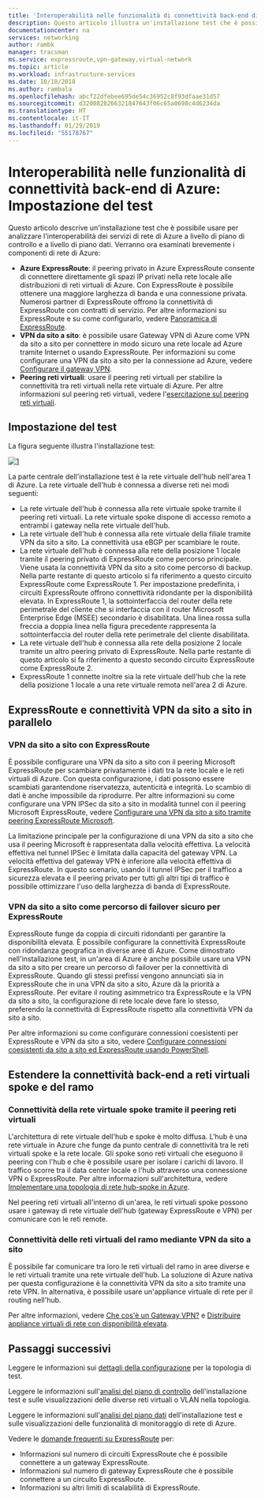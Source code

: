 ```yaml
---
title: 'Interoperabilità nelle funzionalità di connettività back-end di Azure: Installazione test | Microsoft Docs'
description: Questo articolo illustra un'installazione test che è possibile usare per analizzare l'interoperabilità tra ExpressRoute, una VPN da sito a sito e il peering reti virtuali in Azure.
documentationcenter: na
services: networking
author: rambk
manager: tracsman
ms.service: expressroute,vpn-gateway,virtual-network
ms.topic: article
ms.workload: infrastructure-services
ms.date: 10/18/2018
ms.author: rambala
ms.openlocfilehash: abcf22dfebee695de54c36952c8f93dfaae31d57
ms.sourcegitcommit: d3200828266321847643f06c65a0698c4d6234da
ms.translationtype: HT
ms.contentlocale: it-IT
ms.lasthandoff: 01/29/2019
ms.locfileid: "55178767"
---
```

# <a name="interoperability-in-azure-back-end-connectivity-features-test-setup"></a>Interoperabilità nelle funzionalità di connettività back-end di Azure: Impostazione del test

Questo articolo descrive un'installazione test che è possibile usare per analizzare l'interoperabilità dei servizi di rete di Azure a livello di piano di controllo e a livello di piano dati. Verranno ora esaminati brevemente i componenti di rete di Azure:

-   **Azure ExpressRoute**: il peering privato in Azure ExpressRoute consente di connettere direttamente gli spazi IP privati nella rete locale alle distribuzioni di reti virtuali di Azure. Con ExpressRoute è possibile ottenere una maggiore larghezza di banda e una connessione privata. Numerosi partner di ExpressRoute offrono la connettività di ExpressRoute con contratti di servizio. Per altre informazioni su ExpressRoute e su come configurarlo, vedere [Panoramica di ExpressRoute][ExpressRoute].
-   **VPN da sito a sito**: è possibile usare Gateway VPN di Azure come VPN da sito a sito per connettere in modo sicuro una rete locale ad Azure tramite Internet o usando ExpressRoute. Per informazioni su come configurare una VPN da sito a sito per la connessione ad Azure, vedere [Configurare il gateway VPN][VPN].
-   **Peering reti virtuali**: usare il peering reti virtuali per stabilire la connettività tra reti virtuali nella rete virtuale di Azure. Per altre informazioni sul peering reti virtuali, vedere l'[esercitazione sul peering reti virtuali][VNet].

## <a name="test-setup"></a>Impostazione del test

La figura seguente illustra l'installazione test:

[![1]][1]

La parte centrale dell'installazione test è la rete virtuale dell'hub nell'area 1 di Azure. La rete virtuale dell'hub è connessa a diverse reti nei modi seguenti:

-   La rete virtuale dell'hub è connessa alla rete virtuale spoke tramite il peering reti virtuali. La rete virtuale spoke dispone di accesso remoto a entrambi i gateway nella rete virtuale dell'hub.
-   La rete virtuale dell'hub è connessa alla rete virtuale della filiale tramite VPN da sito a sito. La connettività usa eBGP per scambiare le route.
-   La rete virtuale dell'hub è connessa alla rete della posizione 1 locale tramite il peering privato di ExpressRoute come percorso principale. Viene usata la connettività VPN da sito a sito come percorso di backup. Nella parte restante di questo articolo si fa riferimento a questo circuito ExpressRoute come ExpressRoute 1. Per impostazione predefinita, i circuiti ExpressRoute offrono connettività ridondante per la disponibilità elevata. In ExpressRoute 1, la sottointerfaccia del router della rete perimetrale del cliente che si interfaccia con il router Microsoft Enterprise Edge (MSEE) secondario è disabilitata. Una linea rossa sulla freccia a doppia linea nella figura precedente rappresenta la sottointerfaccia del router della rete perimetrale del cliente disabilitata.
-   La rete virtuale dell'hub è connessa alla rete della posizione 2 locale tramite un altro peering privato di ExpressRoute. Nella parte restante di questo articolo si fa riferimento a questo secondo circuito ExpressRoute come ExpressRoute 2.
-   ExpressRoute 1 connette inoltre sia la rete virtuale dell'hub che la rete della posizione 1 locale a una rete virtuale remota nell'area 2 di Azure.

## <a name="expressroute-and-site-to-site-vpn-connectivity-in-tandem"></a>ExpressRoute e connettività VPN da sito a sito in parallelo

###  <a name="site-to-site-vpn-over-expressroute"></a>VPN da sito a sito con ExpressRoute

È possibile configurare una VPN da sito a sito con il peering Microsoft ExpressRoute per scambiare privatamente i dati tra la rete locale e le reti virtuali di Azure. Con questa configurazione, i dati possono essere scambiati garantendone riservatezza, autenticità e integrità. Lo scambio di dati è anche impossibile da riprodurre. Per altre informazioni su come configurare una VPN IPSec da sito a sito in modalità tunnel con il peering Microsoft ExpressRoute, vedere [Configurare una VPN da sito a sito tramite peering ExpressRoute Microsoft][S2S-Over-ExR]. 

La limitazione principale per la configurazione di una VPN da sito a sito che usa il peering Microsoft è rappresentata dalla velocità effettiva. La velocità effettiva nel tunnel IPSec è limitata dalla capacità del gateway VPN. La velocità effettiva del gateway VPN è inferiore alla velocità effettiva di ExpressRoute. In questo scenario, usando il tunnel IPSec per il traffico a sicurezza elevata e il peering privato per tutti gli altri tipi di traffico è possibile ottimizzare l'uso della larghezza di banda di ExpressRoute.

### <a name="site-to-site-vpn-as-a-secure-failover-path-for-expressroute"></a>VPN da sito a sito come percorso di failover sicuro per ExpressRoute

ExpressRoute funge da coppia di circuiti ridondanti per garantire la disponibilità elevata. È possibile configurare la connettività ExpressRoute con ridondanza geografica in diverse aree di Azure. Come dimostrato nell'installazione test, in un'area di Azure è anche possibile usare una VPN da sito a sito per creare un percorso di failover per la connettività di ExpressRoute. Quando gli stessi prefissi vengono annunciati sia in ExpressRoute che in una VPN da sito a sito, Azure dà la priorità a ExpressRoute. Per evitare il routing asimmetrico tra ExpressRoute e la VPN da sito a sito, la configurazione di rete locale deve fare lo stesso, preferendo la connettività di ExpressRoute rispetto alla connettività VPN da sito a sito.

Per altre informazioni su come configurare connessioni coesistenti per ExpressRoute e VPN da sito a sito, vedere [Configurare connessioni coesistenti da sito a sito ed ExpressRoute usando PowerShell][ExR-S2S-CoEx].

## <a name="extend-back-end-connectivity-to-spoke-vnets-and-branch-locations"></a>Estendere la connettività back-end a reti virtuali spoke e del ramo

### <a name="spoke-vnet-connectivity-by-using-vnet-peering"></a>Connettività della rete virtuale spoke tramite il peering reti virtuali

L'architettura di rete virtuale dell'hub e spoke è molto diffusa. L'hub è una rete virtuale in Azure che funge da punto centrale di connettività tra le reti virtuali spoke e la rete locale. Gli spoke sono reti virtuali che eseguono il peering con l'hub e che è possibile usare per isolare i carichi di lavoro. Il traffico scorre tra il data center locale e l'hub attraverso una connessione VPN o ExpressRoute. Per altre informazioni sull'architettura, vedere [Implementare una topologia di rete hub-spoke in Azure][Hub-n-Spoke].

Nel peering reti virtuali all'interno di un'area, le reti virtuali spoke possono usare i gateway di rete virtuale dell'hub (gateway ExpressRoute e VPN) per comunicare con le reti remote.

### <a name="branch-vnet-connectivity-by-using-site-to-site-vpn"></a>Connettività delle reti virtuali del ramo mediante VPN da sito a sito

È possibile far comunicare tra loro le reti virtuali del ramo in aree diverse e le reti virtuali tramite una rete virtuale dell'hub. La soluzione di Azure nativa per questa configurazione è la connettività VPN da sito a sito tramite una rete VPN. In alternativa, è possibile usare un'appliance virtuale di rete per il routing nell'hub.

Per altre informazioni, vedere [Che cos'è un Gateway VPN?][VPN] e [Distribuire appliance virtuali di rete con disponibilità elevata][Deploy-NVA].

## <a name="next-steps"></a>Passaggi successivi

Leggere le informazioni sui [dettagli della configurazione][Configuration] per la topologia di test.

Leggere le informazioni sull'[analisi del piano di controllo][Control-Analysis] dell'installazione test e sulle visualizzazioni delle diverse reti virtuali o VLAN nella topologia.

Leggere le informazioni sull'[analisi del piano dati][Data-Analysis] dell'installazione test e sulle visualizzazioni delle funzionalità di monitoraggio di rete di Azure.

Vedere le [domande frequenti su ExpressRoute][ExR-FAQ] per:
-   Informazioni sul numero di circuiti ExpressRoute che è possibile connettere a un gateway ExpressRoute.
-   Informazioni sul numero di gateway ExpressRoute che è possibile connettere a un circuito ExpressRoute.
-   Informazioni su altri limiti di scalabilità di ExpressRoute.


<!--Image References-->
[1]: ./media/backend-interoperability/TestSetup.png "Diagramma della topologia di test"

<!--Link References-->
[ExpressRoute]: https://docs.microsoft.com/azure/expressroute/expressroute-introduction
[VPN]: https://docs.microsoft.com/azure/vpn-gateway/vpn-gateway-about-vpngateways
[VNet]: https://docs.microsoft.com/azure/virtual-network/tutorial-connect-virtual-networks-portal
[Configuration]: connectivty-interoperability-configuration.md
[Control-Analysis]: connectivty-interoperability-control-plane.md
[Data-Analysis]: connectivty-interoperability-data-plane.md
[ExR-FAQ]: https://docs.microsoft.com/azure/expressroute/expressroute-faqs
[S2S-Over-ExR]: https://docs.microsoft.com/azure/expressroute/site-to-site-vpn-over-microsoft-peering
[ExR-S2S-CoEx]: https://docs.microsoft.com/azure/expressroute/expressroute-howto-coexist-resource-manager
[Hub-n-Spoke]: https://docs.microsoft.com/azure/architecture/reference-architectures/hybrid-networking/hub-spoke
[Deploy-NVA]: https://docs.microsoft.com/azure/architecture/reference-architectures/dmz/nva-ha


